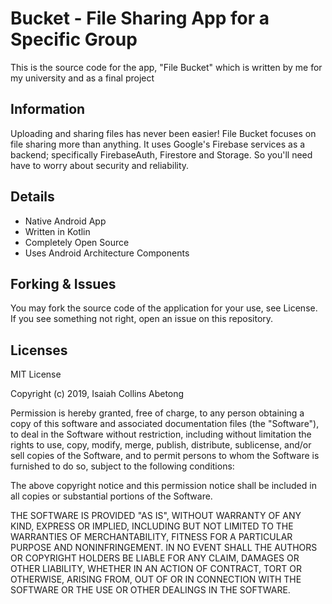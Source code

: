 # Bucket - File Sharing App for a Specific Group

This is the source code for the app, "File Bucket" which is written by me for my university and as a final project

## Information
Uploading and sharing files has never been easier! File Bucket focuses on file sharing more than anything. It uses Google's Firebase services as a backend; specifically FirebaseAuth, Firestore and Storage. So you'll need have to worry about security and reliability.

## Details
* Native Android App
* Written in Kotlin
* Completely Open Source
* Uses Android Architecture Components

## Forking & Issues
You may fork the source code of the application for your use, see License. If you see something not right, open an issue on this repository.

## Licenses
MIT License

Copyright (c) 2019, Isaiah Collins Abetong

Permission is hereby granted, free of charge, to any person obtaining a copy
of this software and associated documentation files (the "Software"), to deal
in the Software without restriction, including without limitation the rights
to use, copy, modify, merge, publish, distribute, sublicense, and/or sell
copies of the Software, and to permit persons to whom the Software is
furnished to do so, subject to the following conditions:

The above copyright notice and this permission notice shall be included in all
copies or substantial portions of the Software.

THE SOFTWARE IS PROVIDED "AS IS", WITHOUT WARRANTY OF ANY KIND, EXPRESS OR
IMPLIED, INCLUDING BUT NOT LIMITED TO THE WARRANTIES OF MERCHANTABILITY,
FITNESS FOR A PARTICULAR PURPOSE AND NONINFRINGEMENT. IN NO EVENT SHALL THE
AUTHORS OR COPYRIGHT HOLDERS BE LIABLE FOR ANY CLAIM, DAMAGES OR OTHER
LIABILITY, WHETHER IN AN ACTION OF CONTRACT, TORT OR OTHERWISE, ARISING FROM,
OUT OF OR IN CONNECTION WITH THE SOFTWARE OR THE USE OR OTHER DEALINGS IN THE
SOFTWARE.

